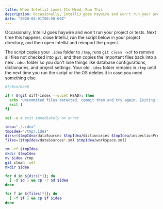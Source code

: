 ```yaml
---
title: When IntelliJ Loses Its Mind, Run This
description: Occasionally, IntelliJ goes haywire and won't run your project or tests. Here's a script to get you back up and running.
date: "2020-03-01T00:00:00Z"
---
```


Occasionally, IntelliJ goes haywire and won't run your project or tests. Next time this happens, close IntelliJ, run the script below in your project directory, and then open IntelliJ and reimport the project.

The script copies your `.idea` folder to `/tmp`, runs `git clean -xdf` to remove all files not checked into `git`, and then copies the important files back into a new `.idea` folder so you don't lose things like database configurations, dictionaries, and project settings. Your old `.idea` folder remains in `/tmp` until the next time you run the script or the OS deletes it in case you need something else.

```bash
#!/bin/bash

if ! $(git diff-index --quiet HEAD); then
  echo "Uncommited files detected, commit them and try again. Exiting."
  exit 1
fi

set -e # exit immediately on error

idea="./.idea"
tmpIdea="/tmp/.idea"
dirs=($tmpIdea/dataSources $tmpIdea/dictionaries $tmpIdea/inspectionProfiles)
files=($tmpIdea/dataSources*.xml $tmpIdea/workspace.xml)

rm -rf $tmpIdea
mkdir $tmpIdea
mv $idea /tmp
git clean -xdf
mkdir $idea

for d in ${dirs[*]}; do
  [ -d $d ] && cp -r $d $idea
done

for f in ${files[*]}; do
  [ -f $f ] && cp $f $idea
done
```

